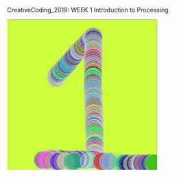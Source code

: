 CreativeCoding_2019: WEEK 1
Introduction to Processing.

<img src="week1_rainbow_caterpillar.jpg" width="350" alt="Rainbow_caterpillars"/>


